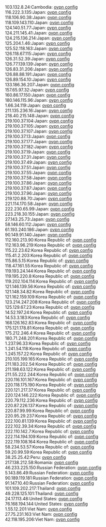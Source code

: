 103.132.8.24:Cambodia: [ovpn config](vpn/103_132_8_24.ovpn)  
116.222.3.135:Japan: [ovpn config](vpn/116_222_3_135.ovpn)  
118.106.90.38:Japan: [ovpn config](vpn/118_106_90_38.ovpn)  
118.109.143.110:Japan: [ovpn config](vpn/118_109_143_110.ovpn)  
124.140.51.77:Japan: [ovpn config](vpn/124_140_51_77.ovpn)  
124.211.145.41:Japan: [ovpn config](vpn/124_211_145_41.ovpn)  
124.215.136.214:Japan: [ovpn config](vpn/124_215_136_214.ovpn)  
125.204.1.46:Japan: [ovpn config](vpn/125_204_1_46.ovpn)  
125.52.118.163:Japan: [ovpn config](vpn/125_52_118_163.ovpn)  
126.118.67.115:Japan: [ovpn config](vpn/126_118_67_115.ovpn)  
126.31.52.39:Japan: [ovpn config](vpn/126_31_52_39.ovpn)  
126.77.139.139:Japan: [ovpn config](vpn/126_77_139_139.ovpn)  
126.83.31.206:Japan: [ovpn config](vpn/126_83_31_206.ovpn)  
126.88.88.191:Japan: [ovpn config](vpn/126_88_88_191.ovpn)  
126.89.154.10:Japan: [ovpn config](vpn/126_89_154_10.ovpn)  
133.186.36.207:Japan: [ovpn config](vpn/133_186_36_207.ovpn)  
157.65.97.32:Japan: [ovpn config](vpn/157_65_97_32.ovpn)  
160.86.17.150:Japan: [ovpn config](vpn/160_86_17_150.ovpn)  
180.146.115.96:Japan: [ovpn config](vpn/180_146_115_96.ovpn)  
1.66.34.119:Japan: [ovpn config](vpn/1_66_34_119.ovpn)  
211.135.236.16:Japan: [ovpn config](vpn/211_135_236_16.ovpn)  
218.40.215.148:Japan: [ovpn config](vpn/218_40_215_148.ovpn)  
219.100.37.104:Japan: [ovpn config](vpn/219_100_37_104.ovpn)  
219.100.37.105:Japan: [ovpn config](vpn/219_100_37_105.ovpn)  
219.100.37.107:Japan: [ovpn config](vpn/219_100_37_107.ovpn)  
219.100.37.13:Japan: [ovpn config](vpn/219_100_37_13.ovpn)  
219.100.37.177:Japan: [ovpn config](vpn/219_100_37_177.ovpn)  
219.100.37.182:Japan: [ovpn config](vpn/219_100_37_182.ovpn)  
219.100.37.19:Japan: [ovpn config](vpn/219_100_37_19.ovpn)  
219.100.37.31:Japan: [ovpn config](vpn/219_100_37_31.ovpn)  
219.100.37.49:Japan: [ovpn config](vpn/219_100_37_49.ovpn)  
219.100.37.51:Japan: [ovpn config](vpn/219_100_37_51.ovpn)  
219.100.37.55:Japan: [ovpn config](vpn/219_100_37_55.ovpn)  
219.100.37.58:Japan: [ovpn config](vpn/219_100_37_58.ovpn)  
219.100.37.86:Japan: [ovpn config](vpn/219_100_37_86.ovpn)  
219.100.37.87:Japan: [ovpn config](vpn/219_100_37_87.ovpn)  
219.100.37.96:Japan: [ovpn config](vpn/219_100_37_96.ovpn)  
219.120.88.70:Japan: [ovpn config](vpn/219_120_88_70.ovpn)  
221.114.170.58:Japan: [ovpn config](vpn/221_114_170_58.ovpn)  
222.230.65.99:Japan: [ovpn config](vpn/222_230_65_99.ovpn)  
223.218.30.155:Japan: [ovpn config](vpn/223_218_30_155.ovpn)  
27.143.25.73:Japan: [ovpn config](vpn/27_143_25_73.ovpn)  
58.146.60.112:Japan: [ovpn config](vpn/58_146_60_112.ovpn)  
61.193.240.186:Japan: [ovpn config](vpn/61_193_240_186.ovpn)  
90.149.91.140:Japan: [ovpn config](vpn/90_149_91_140.ovpn)  
112.160.213.90:Korea Republic of: [ovpn config](vpn/112_160_213_90.ovpn)  
112.163.96.219:Korea Republic of: [ovpn config](vpn/112_163_96_219.ovpn)  
115.22.23.62:Korea Republic of: [ovpn config](vpn/115_22_23_62.ovpn)  
115.41.2.203:Korea Republic of: [ovpn config](vpn/115_41_2_203.ovpn)  
115.86.5.15:Korea Republic of: [ovpn config](vpn/115_86_5_15.ovpn)  
118.47.161.55:Korea Republic of: [ovpn config](vpn/118_47_161_55.ovpn)  
119.193.24.144:Korea Republic of: [ovpn config](vpn/119_193_24_144.ovpn)  
119.195.220.8:Korea Republic of: [ovpn config](vpn/119_195_220_8.ovpn)  
119.202.104.114:Korea Republic of: [ovpn config](vpn/119_202_104_114.ovpn)  
121.146.139.56:Korea Republic of: [ovpn config](vpn/121_146_139_56.ovpn)  
121.148.34.82:Korea Republic of: [ovpn config](vpn/121_148_34_82.ovpn)  
121.162.159.109:Korea Republic of: [ovpn config](vpn/121_162_159_109.ovpn)  
123.214.247.208:Korea Republic of: [ovpn config](vpn/123_214_247_208.ovpn)  
125.129.67.23:Korea Republic of: [ovpn config](vpn/125_129_67_23.ovpn)  
14.52.197.24:Korea Republic of: [ovpn config](vpn/14_52_197_24.ovpn)  
14.53.3.183:Korea Republic of: [ovpn config](vpn/14_53_3_183.ovpn)  
168.126.162.83:Korea Republic of: [ovpn config](vpn/168_126_162_83.ovpn)  
175.121.178.81:Korea Republic of: [ovpn config](vpn/175_121_178_81.ovpn)  
175.212.246.4:Korea Republic of: [ovpn config](vpn/175_212_246_4.ovpn)  
180.71.248.201:Korea Republic of: [ovpn config](vpn/180_71_248_201.ovpn)  
1.237.96.33:Korea Republic of: [ovpn config](vpn/1_237_96_33.ovpn)  
1.241.54.118:Korea Republic of: [ovpn config](vpn/1_241_54_118.ovpn)  
1.245.157.22:Korea Republic of: [ovpn config](vpn/1_245_157_22.ovpn)  
210.105.199.165:Korea Republic of: [ovpn config](vpn/210_105_199_165.ovpn)  
211.183.202.54:Korea Republic of: [ovpn config](vpn/211_183_202_54.ovpn)  
211.198.63.122:Korea Republic of: [ovpn config](vpn/211_198_63_122.ovpn)  
211.55.222.244:Korea Republic of: [ovpn config](vpn/211_55_222_244.ovpn)  
220.116.101.167:Korea Republic of: [ovpn config](vpn/220_116_101_167.ovpn)  
220.118.175.190:Korea Republic of: [ovpn config](vpn/220_118_175_190.ovpn)  
220.121.217.37:Korea Republic of: [ovpn config](vpn/220_121_217_37.ovpn)  
220.124.146.222:Korea Republic of: [ovpn config](vpn/220_124_146_222.ovpn)  
220.79.112.236:Korea Republic of: [ovpn config](vpn/220_79_112_236.ovpn)  
220.87.226.137:Korea Republic of: [ovpn config](vpn/220_87_226_137.ovpn)  
220.87.99.99:Korea Republic of: [ovpn config](vpn/220_87_99_99.ovpn)  
220.95.29.237:Korea Republic of: [ovpn config](vpn/220_95_29_237.ovpn)  
222.100.81.139:Korea Republic of: [ovpn config](vpn/222_100_81_139.ovpn)  
222.102.39.34:Korea Republic of: [ovpn config](vpn/222_102_39_34.ovpn)  
222.110.142.7:Korea Republic of: [ovpn config](vpn/222_110_142_7.ovpn)  
222.114.194.109:Korea Republic of: [ovpn config](vpn/222_114_194_109.ovpn)  
222.119.108.164:Korea Republic of: [ovpn config](vpn/222_119_108_164.ovpn)  
58.234.53.57:Korea Republic of: [ovpn config](vpn/58_234_53_57.ovpn)  
59.20.99.59:Korea Republic of: [ovpn config](vpn/59_20_99_59.ovpn)  
38.25.25.42:Peru: [ovpn config](vpn/38_25_25_42.ovpn)  
217.138.212.58:Romania: [ovpn config](vpn/217_138_212_58.ovpn)  
46.233.225.150:Russian Federation: [ovpn config](vpn/46_233_225_150.ovpn)  
5.143.86.49:Russian Federation: [ovpn config](vpn/5_143_86_49.ovpn)  
90.189.119.181:Russian Federation: [ovpn config](vpn/90_189_119_181.ovpn)  
91.147.10.40:Russian Federation: [ovpn config](vpn/91_147_10_40.ovpn)  
101.109.202.217:Thailand: [ovpn config](vpn/101_109_202_217.ovpn)  
49.228.125.101:Thailand: [ovpn config](vpn/49_228_125_101.ovpn)  
24.17.113.48:United States: [ovpn config](vpn/24_17_113_48.ovpn)  
76.168.194.144:United States: [ovpn config](vpn/76_168_194_144.ovpn)  
1.55.12.201:Viet Nam: [ovpn config](vpn/1_55_12_201.ovpn)  
27.75.231.163:Viet Nam: [ovpn config](vpn/27_75_231_163.ovpn)  
42.118.195.206:Viet Nam: [ovpn config](vpn/42_118_195_206.ovpn)  
